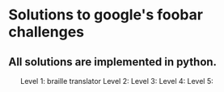 # Solutions to google's foobar challenges
## All solutions are implemented in python.
<ol>Level 1: braille translator
Level 2:
Level 3:
Level 4:
Level 5:
</ol>
